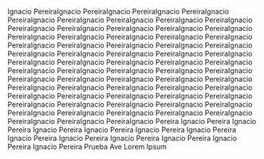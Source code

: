 Ignacio PereiraIgnacio PereiraIgnacio PereiraIgnacio PereiraIgnacio PereiraIgnacio PereiraIgnacio PereiraIgnacio PereiraIgnacio PereiraIgnacio PereiraIgnacio PereiraIgnacio PereiraIgnacio PereiraIgnacio PereiraIgnacio PereiraIgnacio PereiraIgnacio PereiraIgnacio PereiraIgnacio PereiraIgnacio PereiraIgnacio PereiraIgnacio PereiraIgnacio PereiraIgnacio PereiraIgnacio PereiraIgnacio PereiraIgnacio PereiraIgnacio PereiraIgnacio PereiraIgnacio PereiraIgnacio PereiraIgnacio PereiraIgnacio PereiraIgnacio PereiraIgnacio PereiraIgnacio PereiraIgnacio PereiraIgnacio PereiraIgnacio PereiraIgnacio PereiraIgnacio PereiraIgnacio PereiraIgnacio PereiraIgnacio PereiraIgnacio PereiraIgnacio PereiraIgnacio PereiraIgnacio PereiraIgnacio PereiraIgnacio PereiraIgnacio PereiraIgnacio PereiraIgnacio PereiraIgnacio PereiraIgnacio PereiraIgnacio PereiraIgnacio PereiraIgnacio PereiraIgnacio PereiraIgnacio PereiraIgnacio PereiraIgnacio PereiraIgnacio PereiraIgnacio PereiraIgnacio PereiraIgnacio PereiraIgnacio PereiraIgnacio Pereira
Ignacio Pereira
Ignacio Pereira
Ignacio Pereira
Ignacio Pereira
Ignacio Pereira
Ignacio Pereira
Ignacio Pereira
Ignacio Pereira
Ignacio Pereira
Ignacio Pereira
Ignacio Pereira
Ignacio Pereira
Prueba Ave
Lorem Ipsum